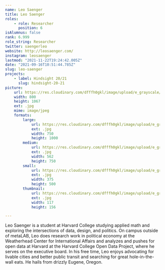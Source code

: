 ```yaml
---
name: Leo Saenger
title: Leo Saenger
roles:
    - role: Researcher
      position: 6
isAlumnus: false
rank: 6.999
role_string: Researcher
twitter: saengerleo
website: http://leosaenger.com/
instagram: leosaenger
lastmod: "2021-11-22T19:24:42.005Z"
date: "2021-09-16T10:51:44.785Z"
slug: leo-saenger
projects:
    - label: Hindsight 20/21
      slug: hindsight-20-21
picture:
    url: https://res.cloudinary.com/dfffh0gkl/image/upload/e_grayscale/v1629122127/leo_59a4801978.jpg
    width: 800
    height: 1067
    ext: .jpg
    mime: image/jpeg
    formats:
        large:
            url: https://res.cloudinary.com/dfffh0gkl/image/upload/e_grayscale/v1629122128/large_leo_59a4801978.jpg
            ext: .jpg
            width: 750
            height: 1000
        medium:
            url: https://res.cloudinary.com/dfffh0gkl/image/upload/e_grayscale/v1629122128/medium_leo_59a4801978.jpg
            ext: .jpg
            width: 562
            height: 750
        small:
            url: https://res.cloudinary.com/dfffh0gkl/image/upload/e_grayscale/v1629122129/small_leo_59a4801978.jpg
            ext: .jpg
            width: 375
            height: 500
        thumbnail:
            url: https://res.cloudinary.com/dfffh0gkl/image/upload/e_grayscale/v1629122127/thumbnail_leo_59a4801978.jpg
            ext: .jpg
            width: 117
            height: 156

---
```

Leo Saenger is a student at Harvard College studying applied math and exploring the intersections of data, design, and politics. On campus outside of metaLAB, Leo does research work in political economy at the Weatherhead Center for International Affairs and analyzes and pushes for open data at Harvard at the Harvard College Open Data Project, where he serves on the executive board. In his free time, Leo enjoys advocating for livable cities and better public transit and searching for great hole-in-the-wall eats. He hails from drizzly Eugene, Oregon.